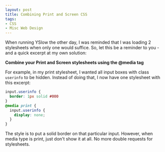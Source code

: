 ```yaml
---
layout: post
title: Combining Print and Screen CSS
tags:
- CSS
- Misc Web Design
---
```

When running YSlow the other day, I was reminded that I was loading 2 stylesheets when only one would suffice.  So, let this be a reminder to you - and a quick excerpt at my own solution:

**Combine your Print and Screen stylesheets using the @media tag**

For example, in my print stylesheet, I wanted all input boxes with class `userinfo` to be hidden.  Instead of doing that, I now have one stylesheet with this excerpt:

```css
input.userinfo {
  border: 1px solid #000
}
@media print {
  input.userinfo {
    display: none;
  }
}
```

The style is to put a solid border on that particular input.  However, when media type is print, just don't show it at all.  No more double requests for stylesheets.
